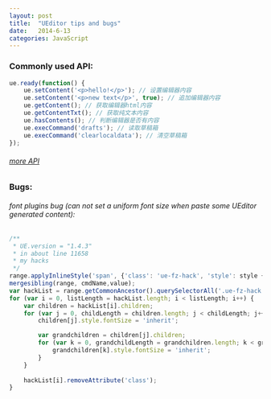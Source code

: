 ```yaml
---
layout: post
title:  "UEditor tips and bugs"
date:   2014-6-13
categories: JavaScript
---
```


### Commonly used API:

```js
ue.ready(function() {
    ue.setContent('<p>hello!</p>'); // 设置编辑器内容
    ue.setContent('<p>new text</p>', true); // 追加编辑器内容
    ue.getContent(); // 获取编辑器html内容
    ue.getContentTxt(); // 获取纯文本内容
    ue.hasContents(); // 判断编辑器是否有内容
    ue.execCommand('drafts'); // 读取草稿箱
    ue.execCommand('clearlocaldata'); // 清空草稿箱
});
```

###### <a href="http://fex.baidu.com/ueditor/#api-common" target="_blank">more API</a>

### Bugs:

###### font plugins bug (can not set a uniform font size when paste some UEditor generated content):

```js
/**
 * UE.version = "1.4.3"
 * in about line 11658
 * my hacks
 */
range.applyInlineStyle('span', {'class': 'ue-fz-hack', 'style': style + ':' + value});
mergesibling(range, cmdName,value);
var hackList = range.getCommonAncestor().querySelectorAll('.ue-fz-hack');
for (var i = 0, listLength = hackList.length; i < listLength; i++) {
    var children = hackList[i].children;
    for (var j = 0, childLength = children.length; j < childLength; j++) {
        children[j].style.fontSize = 'inherit';

        var grandchildren = children[j].children;
        for (var k = 0, grandchildLength = grandchildren.length; k < grandchildLength; k++) {
            grandchildren[k].style.fontSize = 'inherit';
        }
    }
    
    hackList[i].removeAttribute('class');
}
```
